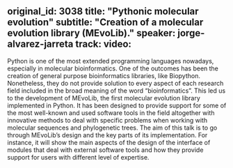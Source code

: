 original_id: 3038
title: "Pythonic molecular evolution"
subtitle: "Creation of a molecular evolution library (MEvoLib)."
speaker: jorge-alvarez-jarreta
track: 
video:
---
Python is one of the most extended programming languages nowadays, especially in molecular bioinformatics. One of the outcomes has been the creation of general purpose bioinformatics libraries, like Biopython. Nonetheless, they do not provide solution to every aspect of each research field included in the broad meaning of the word “bioinformatics”. This led us to the development of MEvoLib, the first molecular evolution library implemented in Python. It has been designed to provide support for some of the most well-known and used software tools in the field altogether with innovative methods to deal with specific problems when working with molecular sequences and phylogenetic trees.
The aim of this talk is to go through MEvoLib’s design and the key parts of its implementation. For instance, it will show the main aspects of the design of the interface of modules that deal with external software tools and how they provide support for users with different level of expertise.
